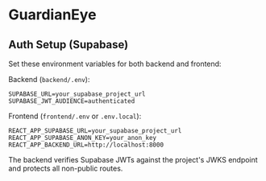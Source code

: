 # GuardianEye
## Auth Setup (Supabase)

Set these environment variables for both backend and frontend:

Backend (`backend/.env`):

```
SUPABASE_URL=your_supabase_project_url
SUPABASE_JWT_AUDIENCE=authenticated
```

Frontend (`frontend/.env` or `.env.local`):

```
REACT_APP_SUPABASE_URL=your_supabase_project_url
REACT_APP_SUPABASE_ANON_KEY=your_anon_key
REACT_APP_BACKEND_URL=http://localhost:8000
```

The backend verifies Supabase JWTs against the project's JWKS endpoint and protects all non-public routes.
